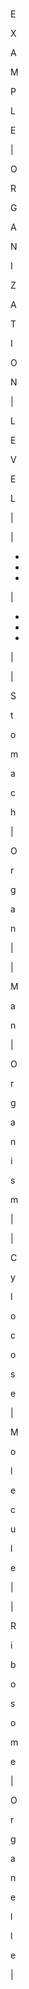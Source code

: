 #

 

E

X

A

M

P

L

E







|

 

 

O

R

G

A

N

I

Z

A

T

I

O

N

 

|

 

L

E

V

E

L

 

 

|




|

 

-

-

-

 

|

 

-

-

-

 

|




|

 

 

S

t

o

m

a

c

h

 

|

 

O

r

g

a

n

 

 

|




|

 

 

M

a

n

 

|

 

O

r

g

a

n

i

s

m

 

 

|




|

 

 

C

y

l

o

c

o

s

e

 

|

 

M

o

l

e

c

u

l

e

 

 

|




|

 

 

R

i

b

o

s

o

m

e

 

|

 

O

r

g

a

n

e

l

l

e

 

 

|